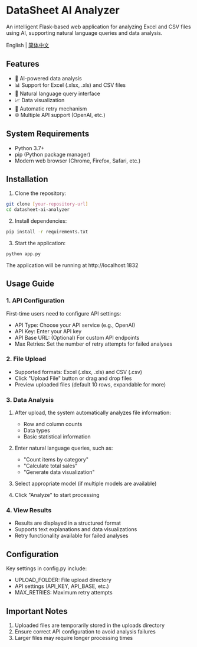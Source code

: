 # DataSheet AI Analyzer

An intelligent Flask-based web application for analyzing Excel and CSV files using AI, supporting natural language queries and data analysis.

English | [简体中文](README_CN.md)

## Features

- 🤖 AI-powered data analysis
- 📊 Support for Excel (.xlsx, .xls) and CSV files
- 💬 Natural language query interface
- 📈 Data visualization
- 🔄 Automatic retry mechanism
- 🌐 Multiple API support (OpenAI, etc.)

## System Requirements

- Python 3.7+
- pip (Python package manager)
- Modern web browser (Chrome, Firefox, Safari, etc.)

## Installation

1. Clone the repository:
```bash
git clone [your-repository-url]
cd datasheet-ai-analyzer
```

2. Install dependencies:
```bash
pip install -r requirements.txt
```

3. Start the application:
```bash
python app.py
```

The application will be running at http://localhost:1832

## Usage Guide

### 1. API Configuration

First-time users need to configure API settings:
- API Type: Choose your API service (e.g., OpenAI)
- API Key: Enter your API key
- API Base URL: (Optional) For custom API endpoints
- Max Retries: Set the number of retry attempts for failed analyses

### 2. File Upload

- Supported formats: Excel (.xlsx, .xls) and CSV (.csv)
- Click "Upload File" button or drag and drop files
- Preview uploaded files (default 10 rows, expandable for more)

### 3. Data Analysis

1. After upload, the system automatically analyzes file information:
   - Row and column counts
   - Data types
   - Basic statistical information

2. Enter natural language queries, such as:
   - "Count items by category"
   - "Calculate total sales"
   - "Generate data visualization"

3. Select appropriate model (if multiple models are available)

4. Click "Analyze" to start processing

### 4. View Results

- Results are displayed in a structured format
- Supports text explanations and data visualizations
- Retry functionality available for failed analyses

## Configuration

Key settings in config.py include:
- UPLOAD_FOLDER: File upload directory
- API settings (API_KEY, API_BASE, etc.)
- MAX_RETRIES: Maximum retry attempts

## Important Notes

1. Uploaded files are temporarily stored in the uploads directory
2. Ensure correct API configuration to avoid analysis failures
3. Larger files may require longer processing times
